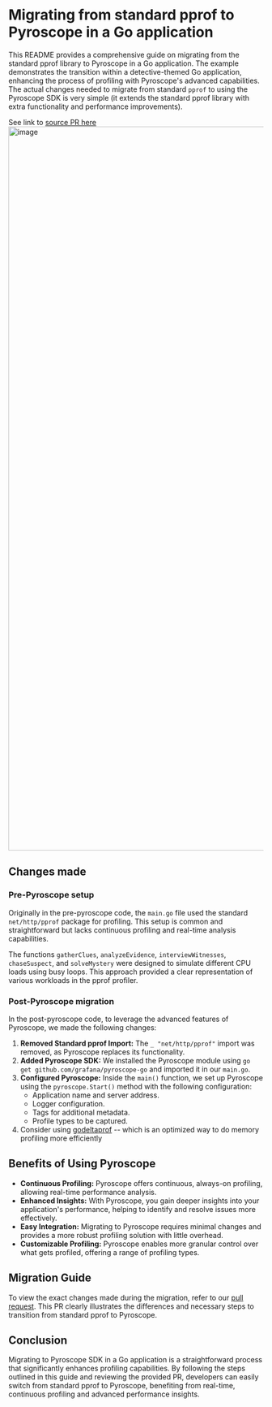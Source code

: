 # Migrating from standard pprof to Pyroscope in a Go application

This README provides a comprehensive guide on migrating from the standard pprof library to Pyroscope in a Go application. The example demonstrates the transition within a detective-themed Go application, enhancing the process of profiling with Pyroscope's advanced capabilities. The actual changes needed to migrate from standard `pprof` to using the Pyroscope SDK is very simple (it extends the standard pprof library with extra functionality and performance improvements).

See link to [source PR here](https://github.com/grafana/pyroscope/pull/2830)
<img width="1426" alt="image" src="https://github.com/grafana/pyroscope/assets/23323466/f094399a-4a4d-4b47-9f03-5a15b4085fab">

## Changes made

### Pre-Pyroscope setup

Originally in the pre-pyroscope code, the `main.go` file used the standard `net/http/pprof` package for profiling. This setup is common and straightforward but lacks continuous profiling and real-time analysis capabilities.

The functions `gatherClues`, `analyzeEvidence`, `interviewWitnesses`, `chaseSuspect`, and `solveMystery` were designed to simulate different CPU loads using busy loops. This approach provided a clear representation of various workloads in the pprof profiler.

### Post-Pyroscope migration

In the post-pyroscope code, to leverage the advanced features of Pyroscope, we made the following changes:

1. **Removed Standard pprof Import:** The `_ "net/http/pprof"` import was removed, as Pyroscope replaces its functionality.
2. **Added Pyroscope SDK:** We installed the Pyroscope module using `go get github.com/grafana/pyroscope-go` and imported it in our `main.go`.
3. **Configured Pyroscope:** Inside the `main()` function, we set up Pyroscope using the `pyroscope.Start()` method with the following configuration:
   - Application name and server address.
   - Logger configuration.
   - Tags for additional metadata.
   - Profile types to be captured.
4. Consider using [godeltaprof](https://pkg.go.dev/github.com/grafana/pyroscope-go/godeltaprof) -- which is an optimized way to do memory profiling more efficiently

## Benefits of Using Pyroscope

- **Continuous Profiling:** Pyroscope offers continuous, always-on profiling, allowing real-time performance analysis.
- **Enhanced Insights:** With Pyroscope, you gain deeper insights into your application's performance, helping to identify and resolve issues more effectively.
- **Easy Integration:** Migrating to Pyroscope requires minimal changes and provides a more robust profiling solution with little overhead.
- **Customizable Profiling:** Pyroscope enables more granular control over what gets profiled, offering a range of profiling types.

## Migration Guide

To view the exact changes made during the migration, refer to our [pull request](https://github.com/grafana/pyroscope/pull/2830). This PR clearly illustrates the differences and necessary steps to transition from standard pprof to Pyroscope.

## Conclusion

Migrating to Pyroscope SDK in a Go application is a straightforward process that significantly enhances profiling capabilities. By following the steps outlined in this guide and reviewing the provided PR, developers can easily switch from standard pprof to Pyroscope, benefiting from real-time, continuous profiling and advanced performance insights.


